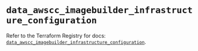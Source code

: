 # `data_awscc_imagebuilder_infrastructure_configuration`

Refer to the Terraform Registry for docs: [`data_awscc_imagebuilder_infrastructure_configuration`](https://registry.terraform.io/providers/hashicorp/awscc/0.70.0/docs/data-sources/imagebuilder_infrastructure_configuration).
